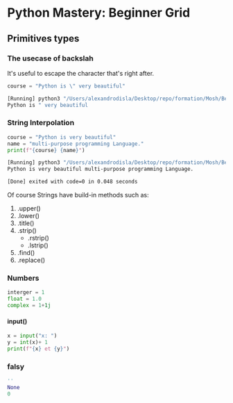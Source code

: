 # Python Mastery: Beginner Grid

## Primitives types

### The usecase of backslah

It's useful to escape the character that's right after.

```python
course = "Python is \" very beautiful"
```

```bash
[Running] python3 "/Users/alexandrodisla/Desktop/repo/formation/Mosh/Beg-Python/app.py"
Python is " very beautiful
```

### String Interpolation

```python
course = "Python is very beautiful"
name = "multi-purpose programming Language."
print(f"{course} {name}")
```

```bash
[Running] python3 "/Users/alexandrodisla/Desktop/repo/formation/Mosh/Beg-Python/app.py"
Python is very beautiful multi-purpose programming Language.

[Done] exited with code=0 in 0.048 seconds
```

Of course Strings have build-in methods such as:

1. .upper()
2. .lower()
3. .title()
4. .strip()
   - .rstrip()
   - .lstrip()
5. .find()
6. .replace()

### Numbers

```python
interger = 1
float = 1.0
complex = 1+1j
```

#### input()

```python
x = input("x: ")
y = int(x)+ 1
print(f"{x} et {y}")
```

### falsy

```python
''
None
0
```

